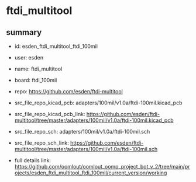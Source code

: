 # ftdi_multitool
 
## summary 
* id: esden_ftdi_multitool_ftdi_100mil
* user: esden
* name: ftdi_multitool
* board: ftdi_100mil
* repo: https://github.com/esden/ftdi-multitool
* src_file_repo_kicad_pcb: adapters/100mil/v1.0a/ftdi-100mil.kicad_pcb
* src_file_repo_kicad_pcb_link: https://github.com/esden/ftdi-multitool/tree/master/adapters/100mil/v1.0a/ftdi-100mil.kicad_pcb


* src_file_repo_sch: adapters/100mil/v1.0a/ftdi-100mil.sch
* src_file_repo_sch_link: https://github.com/esden/ftdi-multitool/tree/master/adapters/100mil/v1.0a/ftdi-100mil.sch
* full details link: https://github.com/oomlout/oomlout_oomp_project_bot_v_2/tree/main/projects/esden_ftdi_multitool_ftdi_100mil/current_version/working  






